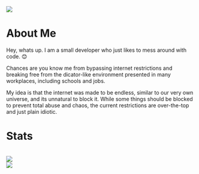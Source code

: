 <img align="center" src="https://camo.githubusercontent.com/727b46e1d3fa1dc9460d1f7a8c4f4fb8a5523029a3389abf818bc1f95430b4ac/68747470733a2f2f726561646d652d6a6f6b65732e76657263656c2e6170702f617069"/>

# About Me
<p> Hey, whats up. I am a small developer who just likes to mess around with code. 😊</p>
<p> Chances are you know me from bypassing internet restrictions and breaking free from the dicator-like environment presented in many workplaces, including schools and jobs. </p>
<p>My idea is that the internet was made to be endless, similar to our very own universe, and its unnatural to block it. While some things should be blocked to prevent total abuse and chaos, the current restrictions are over-the-top and just plain idiotic. </p>

# Stats 
<a href="https://coderstats.net/github/#hackingthesystems">
  </br>
  <img align="center" src="https://github-readme-stats.vercel.app/api/top-langs/?username=hackingthesystems&theme=dracula" />
  </br>
  <img align="center" src="https://github-readme-stats.vercel.app/api?username=hackingthesystems&show_icons=true&theme=dracula" />
  </br>
</a>
